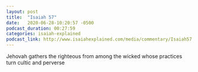 ```yaml
---
layout: post
title:  "Isaiah 57"
date:   2020-06-28-10:20:57 -0500
podcast_duration: 00:27:59
categories: isaiah-explained
podcast_link: http://www.isaiahexplained.com/media/commentary/Isaiah57.mp3
---
```

Jehovah gathers the righteous from among the wicked whose practices turn cultic and perverse

